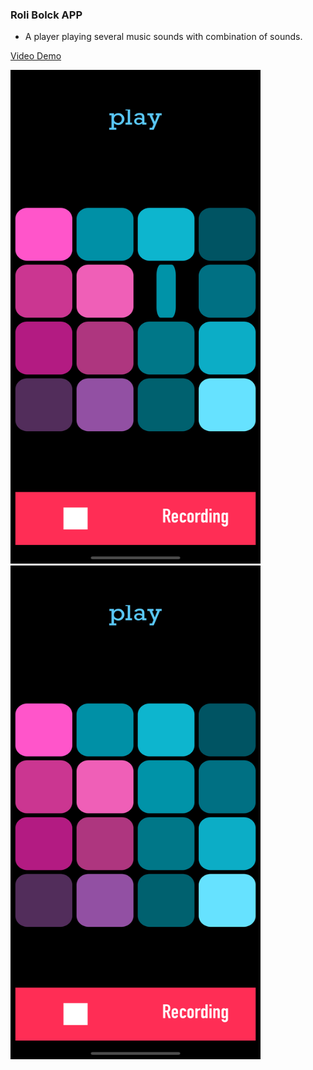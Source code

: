 ###  Roli Bolck APP
<ul>

<li> A player playing several music sounds with combination of sounds.</li>
 </ul>



 <a href=”https://youtu.be/Oso66xgBx-Y”>Video Demo</a>


 <img src="roliBlock/shot.png" width="400" height="790"> <img src="roliBlock/shot2.png" width="400" height="790">
